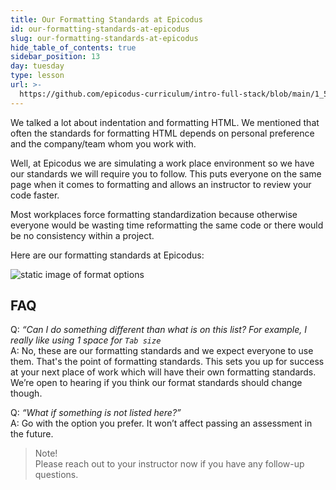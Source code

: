 ```yaml
---
title: Our Formatting Standards at Epicodus
id: our-formatting-standards-at-epicodus
slug: our-formatting-standards-at-epicodus
hide_table_of_contents: true
sidebar_position: 13
day: tuesday
type: lesson
url: >-
  https://github.com/epicodus-curriculum/intro-full-stack/blob/main/1_5_epicodus_our_formatting_standards_at_epicodus.md
---
```


We talked a lot about indentation and formatting HTML. We mentioned that often the standards for formatting HTML depends on personal preference and the company/team whom you work with.

Well, at Epicodus we are simulating a work place environment so we have our standards we will require you to follow. This puts everyone on the same page when it comes to formatting and allows an instructor to review your code faster.

Most workplaces force formatting standardization because otherwise everyone would be wasting time reformatting the same code or there would be no consistency within a project.

Here are our formatting standards at Epicodus:

![static image of format options](https://learnhowtoprogram.s3.us-west-2.amazonaws.com/misc/formatting-standards-lesson-image-1.png)

## FAQ

Q: _“Can I do something different than what is on this list? For example, I really like using 1 space for `Tab size`_  
A: No, these are our formatting standards and we expect everyone to use them. That's the point of formatting standards. This sets you up for success at your next place of work which will have their own formatting standards. We’re open to hearing if you think our format standards should change though.

Q: _“What if something is not listed here?”_  
A: Go with the option you prefer. It won’t affect passing an assessment in the future.

	
>Note!  
>Please reach out to your instructor now if you have any follow-up questions.



